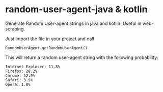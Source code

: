 # random-user-agent-java & kotlin

Generate Random User-agent strings in java and kotlin. Useful in web-scraping. 

Just import the file in your project and call

    RandomUserAgent.getRandomUserAgent()
    
This will return a random user-agent string with the following probability:

    Internet Explorer: 11.8%
	Firefox: 28.2%
	Chrome: 52.9%
	Safari: 3.9%
	Opera: 1.8%
